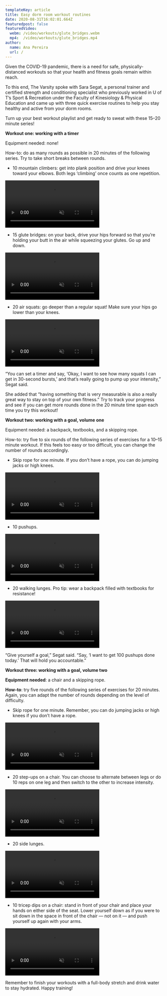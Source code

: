 ```yaml
---
templateKey: article
title: Easy dorm room workout routines
date: 2020-08-31T16:02:01.664Z
featuredpost: false
featuredVideo:
  webm: /video/workouts/glute_bridges.webm
  mp4:  /video/workouts/glute_bridges.mp4
author:
  name: Ana Pereira
  url: /
---
```

<!--StartFragment-->

Given the COVID-19 pandemic, there is a need for safe, physically-distanced workouts so that your health and fitness goals remain within reach.

To this end, The Varsity spoke with Sara Segat, a personal trainer and certified strength and conditioning specialist who previously worked in U of T’s Sport & Recreation under the Faculty of Kinesiology & Physical Education and came up with three quick exercise routines to help you stay healthy and active from your dorm rooms.

Turn up your best workout playlist and get ready to sweat with these 15–20 minute series!

**Workout one: working with a timer**

Equipment needed: none!

How-to: do as many rounds as possible in 20 minutes of the following series. Try to take short breaks between rounds.

* 10 mountain climbers: get into plank position and drive your knees toward your elbows. Both legs ‘climbing’ once counts as one repetition.

<video autoPlay muted loop>
  <source src="/video/workouts/mountain_climbers.webm">
</video>

* 15 glute bridges: on your back, drive your hips forward so that you’re holding your butt in the air while squeezing your glutes. Go up and down.

<video autoPlay muted loop>
  <source src="/video/workouts/glute_bridges.webm">
   <source src="/video/workouts/glute_bridges.mp4">
</video>

* 20 air squats: go deeper than a regular squat! Make sure your hips go lower than your knees.

<video autoPlay muted loop>
  <source src="/video/workouts/air_squats.webm">
   <source src="/video/workouts/air_squats.mp4">
</video>

“You can set a timer and say, ‘Okay, I want to see how many squats I can get in 30-second bursts,’ and that’s really going to pump up your intensity,” Segat said.

She added that “having something that is very measurable is also a really great way to stay on top of your own fitness.” Try to track your progress and see if you can get more rounds done in the 20 minute time span each time you try this workout!

**Workout two: working with a goal, volume one**

Equipment needed: a backpack, textbooks, and a skipping rope.

How-to: try five to six rounds of the following series of exercises for a 10–15 minute workout. If this feels too easy or too difficult, you can change the number of rounds accordingly.

* Skip rope for one minute. If you don’t have a rope, you can do jumping jacks or high knees.

<video autoPlay muted loop>
  <source src="/video/workouts/skipping_rope.webm">
   <source src="/video/workouts/skipping_rope.mp4">
</video>


* 10 pushups.

<video autoPlay muted loop>
  <source src="/video/workouts/pushups.webm">
   <source src="/video/workouts/pushups.mp4">
</video>


* 20 walking lunges. Pro tip: wear a backpack filled with textbooks for resistance!

<video autoPlay muted loop>
  <source src="/video/workouts/walking_lunges.webm">
   <source src="/video/workouts/walking_lunges.mp4">
</video>


“Give yourself a goal,” Segat said. “Say, ‘I want to get 100 pushups done today.’ That will hold you accountable.”

**Workout three: working with a goal, volume two**

**Equipment needed**: a chair and a skipping rope.

**How-to**: try five rounds of the following series of exercises for 20 minutes. Again, you can adapt the number of rounds depending on the level of difficulty.

* Skip rope for one minute. Remember, you can do jumping jacks or high knees if you don’t have a rope.

<video autoPlay muted loop>
  <source src="/video/workouts/skipping_rope.webm">
   <source src="/video/workouts/skipping_rope.mp4">
</video>


* 20 step-ups on a chair. You can choose to alternate between legs or do 10 reps on one leg and then switch to the other to increase intensity.

<video autoPlay muted loop>
  <source src="/video/workouts/step-ups.webm">
   <source src="/video/workouts/step-ups.mp4">
</video>


* 20 side lunges.

<video autoPlay muted loop>
  <source src="/video/workouts/side_lunges.webm">
   <source src="/video/workouts/side_lunges.mp4">
</video>


* 10 tricep dips on a chair: stand in front of your chair and place your hands on either side of the seat. Lower yourself down as if you were to sit down in the space in front of the chair — not on it — and push yourself up again with your arms.

<video autoPlay muted loop>
  <source src="/video/workouts/tricep_dips.webm">
   <source src="/video/workouts/tricep_dips.mp4">
</video>


Remember to finish your workouts with a full-body stretch and drink water to stay hydrated. Happy training!

<!--EndFragment-->